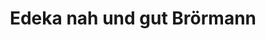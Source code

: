 ---
title: "Edeka nah und gut Brörmann"
url: /osnabrueck/edeka-nah-und-gut-broermann/
shop: Supermarkt
---